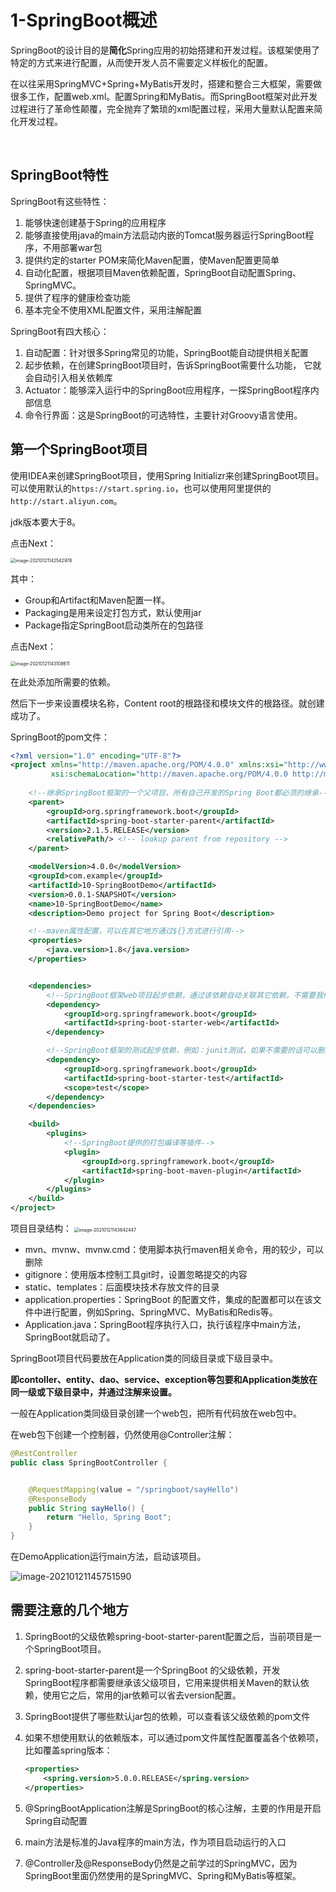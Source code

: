 # 1-SpringBoot概述

​		SpringBoot的设计目的是**简化**Spring应用的初始搭建和开发过程。该框架使用了特定的方式来进行配置，从而使开发人员不需要定义样板化的配置。

​		在以往采用SpringMVC+Spring+MyBatis开发时，搭建和整合三大框架，需要做很多工作，配置web.xml。配置Spring和MyBatis。而SpringBoot框架对此开发过程进行了革命性颠覆，完全抛弃了繁琐的xml配置过程，采用大量默认配置来简化开发过程。

​		

## SpringBoot特性

SpringBoot有这些特性：

1. 能够快速创建基于Spring的应用程序
2. 能够直接使用java的main方法启动内嵌的Tomcat服务器运行SpringBoot程序，不用部署war包
3. 提供约定的starter POM来简化Maven配置，使Maven配置更简单
4. 自动化配置，根据项目Maven依赖配置，SpringBoot自动配置Spring、SpringMVC。
5. 提供了程序的健康检查功能
6. 基本完全不使用XML配置文件，采用注解配置



SpringBoot有四大核心：

1. 自动配置：针对很多Spring常见的功能，SpringBoot能自动提供相关配置
2. 起步依赖，在创建SpringBoot项目时，告诉SpringBoot需要什么功能， 它就会自动引入相关依赖库
3. Actuator：能够深入运行中的SpringBoot应用程序，一探SpringBoot程序内部信息
4. 命令行界面：这是SpringBoot的可选特性，主要针对Groovy语言使用。







## 第一个SpringBoot项目



使用IDEA来创建SpringBoot项目，使用Spring Initializr来创建SpringBoot项目。可以使用默认的`https://start.spring.io`，也可以使用阿里提供的`http://start.aliyun.com`。

jdk版本要大于8。

点击Next：

<img src="https://crayon-1302863897.cos.ap-beijing.myqcloud.com/image/image-20210121142542978.png" alt="image-20210121142542978" style="zoom:50%;" />

其中：

- Group和Artifact和Maven配置一样。
- Packaging是用来设定打包方式，默认使用jar
- Package指定SpringBoot启动类所在的包路径

点击Next：

<img src="https://crayon-1302863897.cos.ap-beijing.myqcloud.com/image/image-20210121143108611.png" alt="image-20210121143108611" style="zoom:50%;" />

在此处添加所需要的依赖。

然后下一步来设置模块名称，Content root的根路径和模块文件的根路径。就创建成功了。

SpringBoot的pom文件：

```xml
<?xml version="1.0" encoding="UTF-8"?>
<project xmlns="http://maven.apache.org/POM/4.0.0" xmlns:xsi="http://www.w3.org/2001/XMLSchema-instance"
         xsi:schemaLocation="http://maven.apache.org/POM/4.0.0 http://maven.apache.org/xsd/maven-4.0.0.xsd">
    
    <!--继承SpringBoot框架的一个父项目，所有自己开发的Spring Boot都必须的继承-->
    <parent>
        <groupId>org.springframework.boot</groupId>
        <artifactId>spring-boot-starter-parent</artifactId>
        <version>2.1.5.RELEASE</version>
        <relativePath/> <!-- lookup parent from repository -->
    </parent>

    <modelVersion>4.0.0</modelVersion>
    <groupId>com.example</groupId>
    <artifactId>10-SpringBootDemo</artifactId>
    <version>0.0.1-SNAPSHOT</version>
    <name>10-SpringBootDemo</name>
    <description>Demo project for Spring Boot</description>

    <!--maven属性配置，可以在其它地方通过${}方式进行引用-->
    <properties>
        <java.version>1.8</java.version>
    </properties>


    <dependencies>
        <!--SpringBoot框架web项目起步依赖，通过该依赖自动关联其它依赖，不需要我们一个一个去添加了-->
        <dependency>
            <groupId>org.springframework.boot</groupId>
            <artifactId>spring-boot-starter-web</artifactId>
        </dependency>

        <!--SpringBoot框架的测试起步依赖，例如：junit测试，如果不需要的话可以删除-->
        <dependency>
            <groupId>org.springframework.boot</groupId>
            <artifactId>spring-boot-starter-test</artifactId>
            <scope>test</scope>
        </dependency>
    </dependencies>

    <build>
        <plugins>
            <!--SpringBoot提供的打包编译等插件-->
            <plugin>
                <groupId>org.springframework.boot</groupId>
                <artifactId>spring-boot-maven-plugin</artifactId>
            </plugin>
        </plugins>
    </build>
</project>
```



项目目录结构：
<img src="https://crayon-1302863897.cos.ap-beijing.myqcloud.com/image/image-20210121143642447.png" alt="image-20210121143642447" style="zoom:50%;" />



- mvn、mvnw、mvnw.cmd：使用脚本执行maven相关命令，用的较少，可以删除
- gitignore：使用版本控制工具git时，设置忽略提交的内容
- static、templates：后面模块技术存放文件的目录
- application.properties：SpringBoot 的配置文件，集成的配置都可以在该文件中进行配置，例如Spring、SpringMVC、MyBatis和Redis等。
- Application.java：SpringBoot程序执行入口，执行该程序中main方法，SpringBoot就启动了。

SpringBoot项目代码要放在Application类的同级目录或下级目录中。

**即contoller、entity、dao、service、exception等包要和Application类放在同一级或下级目录中，并通过注解来设置。**

一般在Application类同级目录创建一个web包，把所有代码放在web包中。



在web包下创建一个控制器，仍然使用@Controller注解：

```java
@RestController
public class SpringBootController {


    @RequestMapping(value = "/springboot/sayHello")
    @ResponseBody
    public String sayHello() {
        return "Hello, Spring Boot";
    }
}
```



在DemoApplication运行main方法，启动该项目。

![image-20210121145751590](https://crayon-1302863897.cos.ap-beijing.myqcloud.com/image/image-20210121145751590.png)



## 需要注意的几个地方

1. SpringBoot的父级依赖spring-boot-starter-parent配置之后，当前项目是一个SpringBoot项目。

2. spring-boot-starter-parent是一个SpringBoot 的父级依赖，开发SpringBoot程序都需要继承该父级项目，它用来提供相关Maven的默认依赖，使用它之后，常用的jar依赖可以省去version配置。

3. SpringBoot提供了哪些默认jar包的依赖，可以查看该父级依赖的pom文件

4. 如果不想使用默认的依赖版本，可以通过pom文件属性配置覆盖各个依赖项，比如覆盖spring版本：

    ```xml
    <properties>
    	<spring.version>5.0.0.RELEASE</spring.version>
    </properties>
    ```

5. @SpringBootApplication注解是SpringBoot的核心注解，主要的作用是开启Spring自动配置

6. main方法是标准的Java程序的main方法，作为项目启动运行的入口

7. @Controller及@ResponseBody仍然是之前学过的SpringMVC，因为SpringBoot里面仍然使用的是SpringMVC、Spring和MyBatis等框架。

